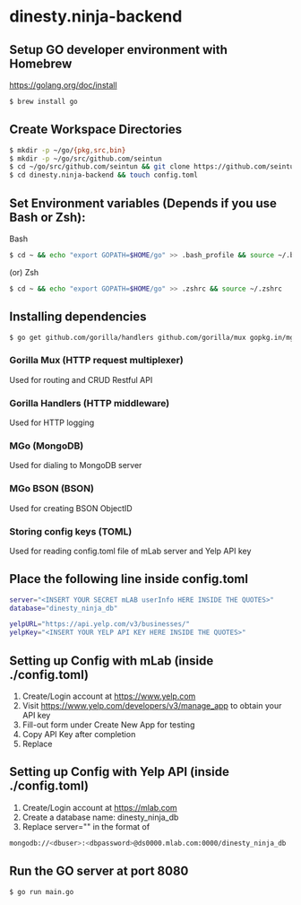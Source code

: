 # dinesty.ninja-backend

## Setup GO developer environment with Homebrew
https://golang.org/doc/install

```sh
$ brew install go
```

## Create Workspace Directories

```sh
$ mkdir -p ~/go/{pkg,src,bin}
$ mkdir -p ~/go/src/github.com/seintun
$ cd ~/go/src/github.com/seintun && git clone https://github.com/seintun/dinesty.ninja-backend.git
$ cd dinesty.ninja-backend && touch config.toml
```

## Set Environment variables (Depends if you use Bash or Zsh):

Bash
```sh
$ cd ~ && echo "export GOPATH=$HOME/go" >> .bash_profile && source ~/.bash_profile
```
(or)
Zsh
```sh
$ cd ~ && echo "export GOPATH=$HOME/go" >> .zshrc && source ~/.zshrc
```

## Installing dependencies
```sh
$ go get github.com/gorilla/handlers github.com/gorilla/mux gopkg.in/mgo.v2 gopkg.in/mgo.v2/bson github.com/BurntSushi/toml
```
### Gorilla Mux (HTTP request multiplexer)
Used for routing and CRUD Restful API
### Gorilla Handlers (HTTP middleware)
Used for HTTP logging
### MGo (MongoDB)
Used for dialing to MongoDB server
### MGo BSON (BSON)
Used for creating BSON ObjectID
### Storing config keys (TOML)
Used for reading config.toml file of mLab server and Yelp API key

## Place the following line inside config.toml
```sh
server="<INSERT YOUR SECRET mLAB userInfo HERE INSIDE THE QUOTES>"
database="dinesty_ninja_db"

yelpURL="https://api.yelp.com/v3/businesses/"
yelpKey="<INSERT YOUR YELP API KEY HERE INSIDE THE QUOTES>"
```
## Setting up Config with mLab (inside ./config.toml)
1. Create/Login account at https://www.yelp.com
2. Visit https://www.yelp.com/developers/v3/manage_app to obtain your API key
3. Fill-out form under Create New App for testing
4. Copy API Key after completion
5. Replace <INSERT YOUR SECRET mLAB userInfo HERE INSIDE THE QUOTES>

## Setting up Config with Yelp API (inside ./config.toml)
1. Create/Login account at https://mlab.com
2. Create a database name: dinesty_ninja_db
3. Replace server="<INSERT YOUR YELP API KEY HERE>" in the format of 
```sh
mongodb://<dbuser>:<dbpassword>@ds0000.mlab.com:0000/dinesty_ninja_db
```

## Run the GO server at port 8080
```sh
$ go run main.go
```